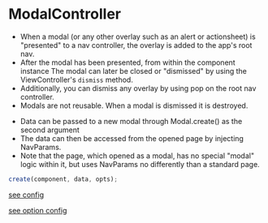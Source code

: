 # ModalController

- When a modal (or any other overlay such as an alert or actionsheet) is "presented" to a nav controller, the overlay is added to the app's root nav.
- After the modal has been presented, from within the component instance The modal can later be closed or "dismissed" by using the ViewController's `dismiss` method.
- Additionally, you can dismiss any overlay by using pop on the root nav controller.
- Modals are not reusable. When a modal is dismissed it is destroyed.

* Data can be passed to a new modal through Modal.create() as the second argument
* The data can then be accessed from the opened page by injecting NavParams.
* Note that the page, which opened as a modal, has no special "modal" logic within it, but uses NavParams no differently than a standard page.

```javascript
create(component, data, opts);
```

[see config](https://ionicframework.com/docs/api/components/modal/ModalController/#config)

[see option config](https://ionicframework.com/docs/api/components/modal/ModalController/#advanced)
